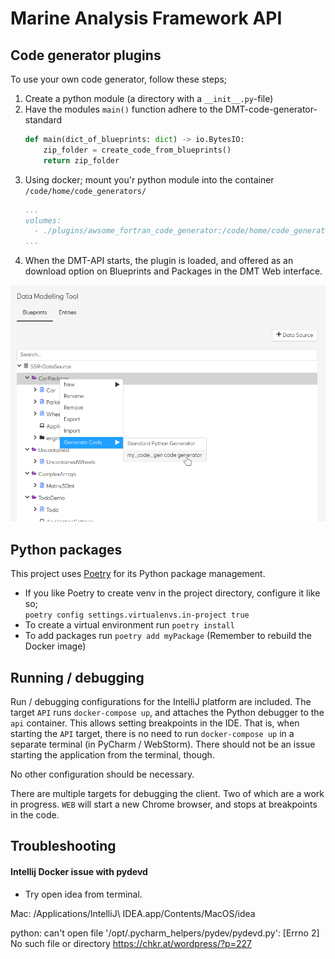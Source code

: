 # Marine Analysis Framework API

## Code generator plugins
To use your own code generator, follow these steps;
1. Create a python module (a directory with a `__init__.py`-file)
2. Have the modules `main()` function adhere to the DMT-code-generator-standard
    ```python
    def main(dict_of_blueprints: dict) -> io.BytesIO:
        zip_folder = create_code_from_blueprints()
        return zip_folder
    ```
3. Using docker; mount you'r python module into the container `/code/home/code_generators/`
    ```yaml
    ...
    volumes:
      - ./plugins/awsome_fortran_code_generator:/code/home/code_generators/awsome_fortran_code_generator
    ...
    ```
4. When the DMT-API starts, the plugin is loaded, and offered as an download option on Blueprints and Packages in the DMT Web interface.

![custom_code_generator](../docs/custom_code_generator.png)


## Python packages

This project uses [Poetry](https://poetry.eustace.io/docs/) for its Python package management.

* If you like Poetry to create venv in the project directory, configure it like so;  
```poetry config settings.virtualenvs.in-project true```
* To create a virtual environment run `poetry install`
* To add packages run `poetry add myPackage` (Remember to rebuild the Docker image)

## Running / debugging
Run / debugging configurations for the IntelliJ platform are included.
The target `API` runs `docker-compose up`, and attaches the Python debugger to the `api` container. This allows setting breakpoints in the IDE.
That is, when starting the `API` target, there is no need to run `docker-compose up` in a separate terminal (in PyCharm / WebStorm).
There should not be an issue starting the application from the terminal, though.

No other configuration should be necessary.

There are multiple targets for debugging the client.
Two of which are a work in progress.
`WEB` will start a new Chrome browser, and stops at breakpoints in the code.

## Troubleshooting
#### Intellij Docker issue with pydevd
* Try open idea from terminal. 

Mac:  /Applications/IntelliJ\ IDEA.app/Contents/MacOS/idea

python: can't open file '/opt/.pycharm_helpers/pydev/pydevd.py': [Errno 2] No such file or directory
https://chkr.at/wordpress/?p=227